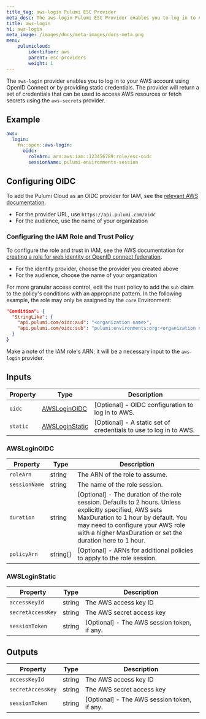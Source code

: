 ```yaml
---
title_tag: aws-login Pulumi ESC Provider
meta_desc: The aws-login Pulumi ESC Provider enables you to log in to AWS using OIDC or static credentials.
title: aws-login
h1: aws-login
meta_image: /images/docs/meta-images/docs-meta.png
menu:
    pulumicloud:
        identifier: aws
        parent: esc-providers
        weight: 1
---
```


The `aws-login` provider enables you to log in to your AWS account using OpenID Connect or by providing static credentials. The provider will return a set of credentials that can be used to access AWS resources or fetch secrets using the `aws-secrets` provider.

## Example

```yaml
aws:
  login:
    fn::open::aws-login:
      oidc:
        roleArn: arn:aws:iam::123456789:role/esc-oidc
        sessionName: pulumi-environments-session
```

## Configuring OIDC

To add the Pulumi Cloud as an OIDC provider for IAM, see the [relevant AWS documentation](https://docs.aws.amazon.com/IAM/latest/UserGuide/id_roles_providers_create_oidc.html).

* For the provider URL, use `https://api.pulumi.com/oidc`
* For the audience, use the name of your organization

### Configuring the IAM Role and Trust Policy

To configure the role and trust in IAM, see the AWS documentation for [creating a role for web identity or OpenID connect federation](https://docs.aws.amazon.com/IAM/latest/UserGuide/id_roles_create_for-idp_oidc.html#idp_oidc_Create).

* For the identity provider, choose the provider you created above
* For the audience, choose the name of your organization

For more granular access control, edit the trust policy to add the `sub` claim to the policy's conditions with an appropriate pattern. In the following example, the role may only be assigned by the `core` Environment:

```json
"Condition": {
  "StringLike": {
    "api.pulumi.com/oidc:aud": "<organization name>",
    "api.pulumi.com/oidc:sub": "pulumi:environments:org:<organization name>:env:core"
  }
}
```

Make a note of the IAM role's ARN; it will be a necessary input to the `aws-login` provider.

## Inputs

| Property | Type                              | Description                                                       |
|----------|-----------------------------------|-------------------------------------------------------------------|
| `oidc`   | [AWSLoginOIDC](#awsloginoidc)     | [Optional] - OIDC configuration to log in to AWS.                 |
| `static` | [AWSLoginStatic](#awsloginstatic) | [Optional] - A static set of credentials to use to log in to AWS. |

### AWSLoginOIDC

| Property      | Type     | Description                                                                                                                                                                                                                                       |
|---------------|----------|---------------------------------------------------------------------------------------------------------------------------------------------------------------------------------------------------------------------------------------------------|
| `roleArn`     | string   | The ARN of the role to assume.                                                                                                                                                                                                                    |
| `sessionName` | string   | The name of the role session.                                                                                                                                                                                                                     |
| `duration`    | string   | [Optional] - The duration of the role session. Defaults to 2 hours. Unless explicitly specified, AWS sets MaxDuration to 1 hour by default. You may need to configure your AWS role with a higher MaxDuration or set the duration here to 1 hour. |
| `policyArn`   | string[] | [Optional] - ARNs for additional policies to apply to the role session.                                                                                                                                                                           |

### AWSLoginStatic

| Property          | Type   | Description                                 |
|-------------------|--------|---------------------------------------------|
| `accessKeyId`     | string | The AWS access key ID                       |
| `secretAccessKey` | string | The AWS secret access key                   |
| `sessionToken`    | string | [Optional] - The AWS session token, if any. |

## Outputs

| Property          | Type   | Description                                 |
|-------------------|--------|---------------------------------------------|
| `accessKeyId`     | string | The AWS access key ID                       |
| `secretAccessKey` | string | The AWS secret access key                   |
| `sessionToken`    | string | [Optional] - The AWS session token, if any. |
